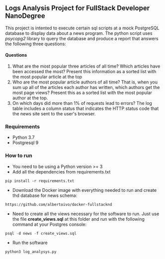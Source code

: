 ## Logs Analysis Project for FullStack Developer NanoDegree

This project is intented to execute certain sql scripts at a mock PostgreSQL
database to display data about a news program. The python script uses *psycopg2* library 
to query the database and produce a report that answers the following three questions:


#### Questions
1. What are the most popular three articles of all time?
  Which articles have been accessed the most?
  Present this information as a sorted list with the most popular article at the top
2. Who are the most popular article authors of all time?
  That is, when you sum up all of the articles each author has written, which authors get the most page views?
  Present this as a sorted list with the most popular author at the top.
3. On which days did more than 1% of requests lead to errors?
  The log table includes a column status that indicates the HTTP status code that the news site sent to the user's browser.

### Requirements
* Python 3.7
* Postgresql 9

### How to run
* You need to be using a Python version >= 3
* Add all the dependencies from requirements.txt 
```
pip install -r requirements.txt
```
* Download the Docker image with everything needed to run and create 
thd database for news schema:
```
https://github.com/albertoivo/docker-fullstacknd
```
* Need to create all the views necessary for the software to run.
Just use the file **create_views.sql** at this folder and run with
the following command at your Postgres console:
```sql
psql -d news -f create_views.sql
```
* Run the software
```
python3 log_analysys.py
``` 




